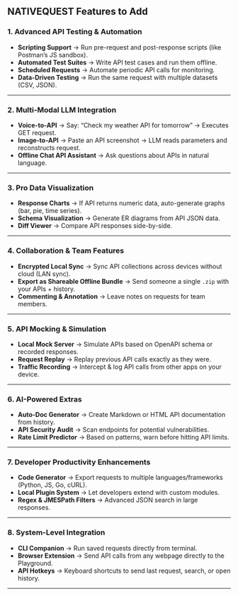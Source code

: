 ## **NATIVEQUEST Features to Add**

### **1. Advanced API Testing & Automation**

* **Scripting Support** → Run pre-request and post-response scripts (like Postman’s JS sandbox).
* **Automated Test Suites** → Write API test cases and run them offline.
* **Scheduled Requests** → Automate periodic API calls for monitoring.
* **Data-Driven Testing** → Run the same request with multiple datasets (CSV, JSON).

---

### **2. Multi-Modal LLM Integration**

* **Voice-to-API** → Say: “Check my weather API for tomorrow” → Executes GET request.
* **Image-to-API** → Paste an API screenshot → LLM reads parameters and reconstructs request.
* **Offline Chat API Assistant** → Ask questions about APIs in natural language.

---

### **3. Pro Data Visualization**

* **Response Charts** → If API returns numeric data, auto-generate graphs (bar, pie, time series).
* **Schema Visualization** → Generate ER diagrams from API JSON data.
* **Diff Viewer** → Compare API responses side-by-side.

---

### **4. Collaboration & Team Features**

* **Encrypted Local Sync** → Sync API collections across devices without cloud (LAN sync).
* **Export as Shareable Offline Bundle** → Send someone a single `.zip` with your APIs + history.
* **Commenting & Annotation** → Leave notes on requests for team members.

---

### **5. API Mocking & Simulation**

* **Local Mock Server** → Simulate APIs based on OpenAPI schema or recorded responses.
* **Request Replay** → Replay previous API calls exactly as they were.
* **Traffic Recording** → Intercept & log API calls from other apps on your device.

---

### **6. AI-Powered Extras**

* **Auto-Doc Generator** → Create Markdown or HTML API documentation from history.
* **API Security Audit** → Scan endpoints for potential vulnerabilities.
* **Rate Limit Predictor** → Based on patterns, warn before hitting API limits.

---

### **7. Developer Productivity Enhancements**

* **Code Generator** → Export requests to multiple languages/frameworks (Python, JS, Go, cURL).
* **Local Plugin System** → Let developers extend with custom modules.
* **Regex & JMESPath Filters** → Advanced JSON search in large responses.

---

### **8. System-Level Integration**

* **CLI Companion** → Run saved requests directly from terminal.
* **Browser Extension** → Send API calls from any webpage directly to the Playground.
* **API Hotkeys** → Keyboard shortcuts to send last request, search, or open history.

---